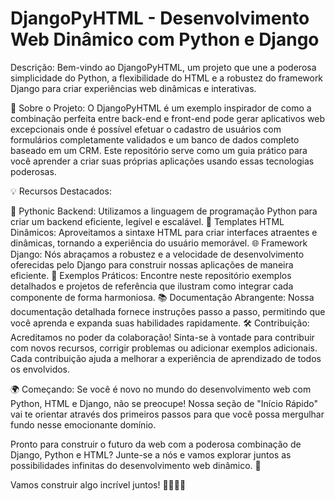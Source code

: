 # DjangoPyHTML - Desenvolvimento Web Dinâmico com Python e Django

Descrição:
Bem-vindo ao DjangoPyHTML, um projeto que une a poderosa simplicidade do Python, a flexibilidade do HTML e a robustez do framework Django para criar experiências web dinâmicas e interativas.

🚀 Sobre o Projeto:
O DjangoPyHTML é um exemplo inspirador de como a combinação perfeita entre back-end e front-end pode gerar aplicativos web excepcionais onde é possível efetuar o cadastro de usuários com formulários completamente validados e um banco de dados completo baseado em um CRM. Este repositório serve como um guia prático para você aprender a criar suas próprias aplicações usando essas tecnologias poderosas.

💡 Recursos Destacados:

🐍 Pythonic Backend: Utilizamos a linguagem de programação Python para criar um backend eficiente, legível e escalável.
🎨 Templates HTML Dinâmicos: Aproveitamos a sintaxe HTML para criar interfaces atraentes e dinâmicas, tornando a experiência do usuário memorável.
🌐 Framework Django: Nós abraçamos a robustez e a velocidade de desenvolvimento oferecidas pelo Django para construir nossas aplicações de maneira eficiente.
🧩 Exemplos Práticos: Encontre neste repositório exemplos detalhados e projetos de referência que ilustram como integrar cada componente de forma harmoniosa.
📚 Documentação Abrangente: Nossa documentação detalhada fornece instruções passo a passo, permitindo que você aprenda e expanda suas habilidades rapidamente.
🛠️ Contribuição:
Acreditamos no poder da colaboração! Sinta-se à vontade para contribuir com novos recursos, corrigir problemas ou adicionar exemplos adicionais. Cada contribuição ajuda a melhorar a experiência de aprendizado de todos os envolvidos.

🌍 Começando:
Se você é novo no mundo do desenvolvimento web com Python, HTML e Django, não se preocupe! Nossa seção de "Início Rápido" vai te orientar através dos primeiros passos para que você possa mergulhar fundo nesse emocionante domínio.

Pronto para construir o futuro da web com a poderosa combinação de Django, Python e HTML? Junte-se a nós e vamos explorar juntos as possibilidades infinitas do desenvolvimento web dinâmico. 🎉

Vamos construir algo incrível juntos! 👨‍💻👩‍💻

